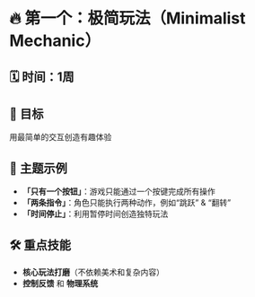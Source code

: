 # 🔥 第一个：极简玩法（Minimalist Mechanic）

## 🗓 时间：1周

## 🎯 目标
用最简单的交互创造有趣体验

## 📌 主题示例

- **「只有一个按钮」**：游戏只能通过一个按键完成所有操作
- **「两条指令」**：角色只能执行两种动作，例如“跳跃” & “翻转”
- **「时间停止」**：利用暂停时间创造独特玩法

## 🛠 重点技能

- **核心玩法打磨**（不依赖美术和复杂内容）
- **控制反馈** 和 **物理系统**

